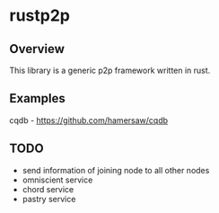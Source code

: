 rustp2p
=======

Overview
--------
This library is a generic p2p framework written in rust.

Examples
--------
cqdb - https://github.com/hamersaw/cqdb

TODO
----
* send information of joining node to all other nodes
* omniscient service
* chord service
* pastry service
